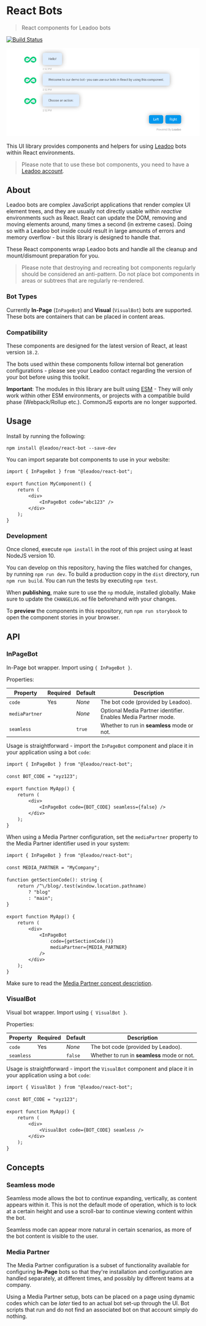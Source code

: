 # React Bots
> React components for Leadoo bots

[![Build Status](https://travis-ci.org/LeadooMT/react-bot.svg?branch=master)](https://travis-ci.org/LeadooMT/react-bot)

![Leadoo In-Page bot demo](demo.png)

This UI library provides components and helpers for using [Leadoo](https://leadoo.com/) bots within React environments.

> Please note that to use these bot components, you need to have a [Leadoo account](https://leadoo.com/get-leadoo/).

## About

Leadoo bots are complex JavaScript applications that render complex UI element trees, and they are usually not directly usable within _reactive_ environments such as React. React can update the DOM, removing and moving elements around, many times a second (in extreme cases). Doing so with a Leadoo bot inside could result in large amounts of errors and memory overflow - but this library is designed to handle that.

These React components wrap Leadoo bots and handle all the cleanup and mount/dismount preparation for you.

> Please note that destroying and recreating bot components regularly should be considered an anti-pattern. Do not place bot components in areas or subtrees that are regularly re-rendered.

### Bot Types

Currently **In-Page** (`InPageBot`) and **Visual** (`VisualBot`) bots are supported. These bots are containers that can be placed in content areas.

### Compatibility

These components are designed for the latest version of React, at least version `18.2`.

The bots used within these components follow internal bot generation configurations - please see your Leadoo contact regarding the version of your bot before using this toolkit.

**Important**: The modules in this library are built using [ESM](https://gist.github.com/sindresorhus/a39789f98801d908bbc7ff3ecc99d99c) - They will only work within other ESM environments, or projects with a compatible build phase (Webpack/Rollup etc.). CommonJS exports are no longer supported.

## Usage

Install by running the following:

```shell
npm install @leadoo/react-bot --save-dev
```

You can import separate bot components to use in your website:

```tsx
import { InPageBot } from "@leadoo/react-bot";

export function MyComponent() {
    return (
        <div>
            <InPageBot code="abc123" />
        </div>
    );
}
```

### Development

Once cloned, execute `npm install` in the root of this project using at least NodeJS version 10.

You can develop on this repository, having the files watched for changes, by running `npm run dev`. To build a production copy in the `dist` directory, run `npm run build`. You can run the tests by executing `npm test`.

When **publishing**, make sure to use the `np` module, installed globally. Make sure to update the `CHANGELOG.md` file beforehand with your changes.

To **preview** the components in this repository, run `npm run storybook` to open the component stories in your browser.

## API

### InPageBot

In-Page bot wrapper. Import using `{ InPageBot }`.

Properties:

| Property          | Required  | Default   | Description                           |
|-------------------|-----------|-----------|---------------------------------------|
| `code`            | Yes       | _None_    | The bot code (provided by Leadoo).    |
| `mediaPartner`    |           | _None_    | Optional Media Partner identifier. Enables Media Partner mode. |
| `seamless`        |           | `true`    | Whether to run in **seamless** mode or not. |

Usage is straightforward - import the `InPageBot` component and place it in your application using a bot `code`:

```tsx
import { InPageBot } from "@leadoo/react-bot";

const BOT_CODE = "xyz123";

export function MyApp() {
    return (
        <div>
            <InPageBot code={BOT_CODE} seamless={false} />
        </div>
    );
}
```

When using a Media Partner configuration, set the `mediaPartner` property to the Media Partner identifier used in your system:

```tsx
import { InPageBot } from "@leadoo/react-bot";

const MEDIA_PARTNER = "MyCompany";

function getSectionCode(): string {
    return /^\/blog/.test(window.location.pathname)
        ? "blog"
        : "main";
}

export function MyApp() {
    return (
        <div>
            <InPageBot
                code={getSectionCode()}
                mediaPartner={MEDIA_PARTNER}
            />
        </div>
    );
}
```

Make sure to read the [Media Partner concept description](#media-partner).

### VisualBot

Visual bot wrapper. Import using `{ VisualBot }`.

Properties:

| Property          | Required  | Default   | Description                           |
|-------------------|-----------|-----------|---------------------------------------|
| `code`            | Yes       | _None_    | The bot code (provided by Leadoo).    |
| `seamless`        |           | `false`   | Whether to run in **seamless** mode or not. |

Usage is straightforward - import the `VisualBot` component and place it in your application using a bot `code`:

```tsx
import { VisualBot } from "@leadoo/react-bot";

const BOT_CODE = "xyz123";

export function MyApp() {
    return (
        <div>
            <VisualBot code={BOT_CODE} seamless />
        </div>
    );
}
```

## Concepts

### Seamless mode

Seamless mode allows the bot to continue expanding, vertically, as content appears within it. This is not the default mode of operation, which is to lock at a certain height and use a scroll-bar to continue viewing content within the bot.

Seamless mode can appear more natural in certain scenarios, as more of the bot content is visible to the user.

### Media Partner

The Media Partner configuration is a subset of functionality available for configuring **In-Page** bots so that they're installation and configuration are handled separately, at different times, and possibly by different teams at a company.

Using a Media Partner setup, bots can be placed on a page using dynamic codes which can be _later_ tied to an actual bot set-up through the UI. Bot scripts that run and do not find an associated bot on that account simply do nothing.
